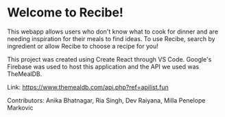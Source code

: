 # Welcome to Recibe!

This webapp allows users who don't know what to cook for dinner and are needing inspiration for their meals to find ideas.  To use Recibe, search by ingredient or allow Recibe to choose a recipe for you!

This project was created using Create React through VS Code.  Google's Firebase was used to host this application and the API we used was TheMealDB.

Link:  https://www.themealdb.com/api.php?ref=apilist.fun

Contributors:  Anika Bhatnagar, Ria Singh, Dev Raiyana, Milla Penelope Markovic

